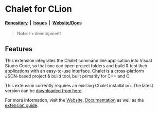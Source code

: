 # Chalet for CLion

#### [Repository](https://github.com/chalet-org/chalet)&nbsp;&nbsp;|&nbsp;&nbsp;[Issues](https://github.com/chalet-org/chalet/issues)&nbsp;&nbsp;|&nbsp;&nbsp;[Website/Docs](https://www.chalet-work.space)

> Note: In-development

## Features

This extension integrates the Chalet command line application into Visual Studio Code, so that one can open project folders and build & test their applications with an easy-to-use interface. Chalet is a cross-platform JSON-based project & build tool, built primarily for C++ and C.

This extension currently requires an existing Chalet installation. The latest version can be [downloaded from here](https://www.chalet-work.space/download).

For more information, visit the [Website](https://www.chalet-work.space), [Documentation](https://www.chalet-work.space/docs) as well as the [extension guide](https://www.chalet-work.space/integrations/clion).

